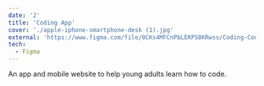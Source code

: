 ```yaml
---
date: '2'
title: 'Coding App'
cover: './apple-iphone-smartphone-desk (1).jpg'
external: 'https://www.figma.com/file/0CKs4MFCnPbLEKPS8KRwss/Coding-Courses-App?node-id=74%3A216&t=AcrK1YSXwvYjL9he-3'
tech:
  - Figma
---
```


An app and mobile website to help young adults learn how to code.
